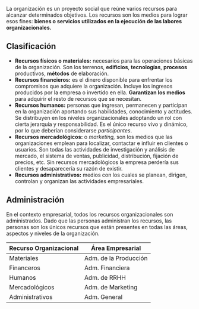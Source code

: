La organización es un proyecto social que reúne varios recursos para alcanzar determinados objetivos. Los recursos son los medios para lograr esos fines: **bienes o servicios utilizados en la ejecución de las labores organizacionales.** 

## Clasificación

- **Recursos físicos o materiales:** necesarios para las operaciones básicas de la organización. Son los terrenos, **edificios**, **tecnologías**, **procesos** productivos, **métodos** de elaboración.
- **Recursos financieros:** es el dinero disponible para enfrentar los compromisos que adquiere la organización. Incluye los ingresos producidos por la empresa o invertido en ella. **Garantizan los medios** para adquirir el resto de recursos que se necesitan.
- **Recursos humanos:** personas que ingresan, permanecen y participan en la organización aportando sus habilidades, conocimiento y actitudes. Se distribuyen en los niveles organizacionales adoptando un rol con cierta jerarquía y responsabilidad. Es el único recurso vivo y dinámico, por lo que deberían considerarse *participantes*.
- **Recursos mercadológicos:** o *marketing,* son los medios que las organizaciones emplean para localizar, contactar e influir en clientes o usuarios. Son todas las actividades de investigación y análisis de mercado, el sistema de ventas, publicidad, distribución, fijación de precios, etc. Sin recursos mercadológicos la empresa perdería sus clientes y desaparecería su razón de existir.
- **Recursos administrativos:** medios con los cuales se planean, dirigen, controlan y organizan las actividades empresariales.

## Administración

En el contexto empresarial, todos los recursos organizacionales son administrados. Dado que las personas administran los recursos, las personas son los únicos recursos que están presentes en todas las áreas, aspectos y niveles de la organización.

| Recurso Organizacional | Área Empresarial      |
| ---------------------- | --------------------- |
| Materiales             | Adm. de la Producción |
| Financeros             | Adm. Financiera       |
| Humanos                | Adm. de RRHH          |
| Mercadológicos         | Adm. de Marketing     |
| Administrativos        | Adm. General          |
